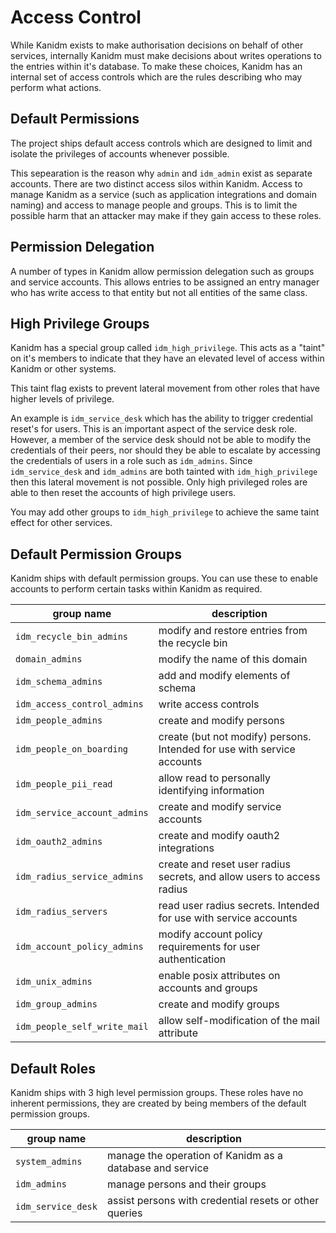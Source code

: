 # Access Control

While Kanidm exists to make authorisation decisions on behalf of other services, internally Kanidm
must make decisions about writes operations to the entries within it's database. To make these
choices, Kanidm has an internal set of access controls which are the rules describing who may
perform what actions.

## Default Permissions

The project ships default access controls which are designed to limit and isolate the privileges of
accounts whenever possible.

This sepearation is the reason why `admin` and `idm_admin` exist as separate accounts. There are two
distinct access silos within Kanidm. Access to manage Kanidm as a service (such as application
integrations and domain naming) and access to manage people and groups. This is to limit the
possible harm that an attacker may make if they gain access to these roles.

## Permission Delegation

A number of types in Kanidm allow permission delegation such as groups and service accounts. This
allows entries to be assigned an entry manager who has write access to that entity but not all
entities of the same class.

## High Privilege Groups

Kanidm has a special group called `idm_high_privilege`. This acts as a "taint" on it's members to
indicate that they have an elevated level of access within Kanidm or other systems.

This taint flag exists to prevent lateral movement from other roles that have higher levels of
privilege.

An example is `idm_service_desk` which has the ability to trigger credential reset's for users. This
is an important aspect of the service desk role. However, a member of the service desk should not be
able to modify the credentials of their peers, nor should they be able to escalate by accessing the
credentials of users in a role such as `idm_admins`. Since `idm_service_desk` and `idm_admins` are
both tainted with `idm_high_privilege` then this lateral movement is not possible. Only high
privileged roles are able to then reset the accounts of high privilege users.

You may add other groups to `idm_high_privilege` to achieve the same taint effect for other
services.

## Default Permission Groups

Kanidm ships with default permission groups. You can use these to enable accounts to perform certain
tasks within Kanidm as required.

| group name                   | description                                                             |
| ---------------------------- | ----------------------------------------------------------------------- |
| `idm_recycle_bin_admins`     | modify and restore entries from the recycle bin                         |
| `domain_admins`              | modify the name of this domain                                          |
| `idm_schema_admins`          | add and modify elements of schema                                       |
| `idm_access_control_admins`  | write access controls                                                   |
| `idm_people_admins`          | create and modify persons                                               |
| `idm_people_on_boarding`     | create (but not modify) persons. Intended for use with service accounts |
| `idm_people_pii_read`        | allow read to personally identifying information                        |
| `idm_service_account_admins` | create and modify service accounts                                      |
| `idm_oauth2_admins`          | create and modify oauth2 integrations                                   |
| `idm_radius_service_admins`  | create and reset user radius secrets, and allow users to access radius  |
| `idm_radius_servers`         | read user radius secrets. Intended for use with service accounts        |
| `idm_account_policy_admins`  | modify account policy requirements for user authentication              |
| `idm_unix_admins`            | enable posix attributes on accounts and groups                          |
| `idm_group_admins`           | create and modify groups                                                |
| `idm_people_self_write_mail` | allow self-modification of the mail attribute                           |

## Default Roles

Kanidm ships with 3 high level permission groups. These roles have no inherent permissions, they are
created by being members of the default permission groups.

| group name         | description                                              |
| ------------------ | -------------------------------------------------------- |
| `system_admins`    | manage the operation of Kanidm as a database and service |
| `idm_admins`       | manage persons and their groups                          |
| `idm_service_desk` | assist persons with credential resets or other queries   |
